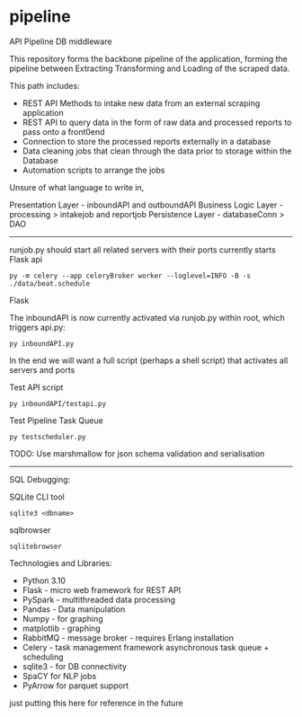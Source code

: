 # pipeline
 API Pipeline DB middleware


This repository forms the backbone pipeline of the application, forming the pipeline between Extracting Transforming and Loading of the scraped data.

This path includes:
- REST API Methods to intake new data from an external scraping application
- REST API to query data in the form of raw data and processed reports to pass onto a front0end
- Connection to store the processed reports externally in a database
- Data cleaning jobs that clean through the data prior to storage within the Database
- Automation scripts to arrange the jobs

Unsure of what language to write in, 

Presentation Layer - inboundAPI and outboundAPI
Business Logic Layer - processing > intakejob and reportjob
Persistence Layer - databaseConn > DAO

-----

runjob.py should start all related servers with their ports
currently starts Flask api

`py -m celery --app celeryBroker worker --loglevel=INFO -B -s ./data/beat.schedule`

Flask 

The inboundAPI is now currently activated via runjob.py within root, which triggers api.py:

`py inboundAPI.py`

In the end we will want a full script (perhaps a shell script) that activates all servers and ports

Test API script 

`py inboundAPI/testapi.py`

Test Pipeline Task Queue

`py testscheduler.py`

TODO: Use marshmallow for json schema validation and serialisation

-----

SQL Debugging:

SQLite CLI tool

`sqlite3 <dbname>` 

sqlbrowser

`sqlitebrowser`

Technologies and Libraries:
- Python 3.10
- Flask - micro web framework for REST API
- PySpark - multithreaded data processing
- Pandas - Data manipulation
- Numpy - for graphing
- matplotlib - graphing
- RabbitMQ - message broker - requires Erlang installation
- Celery - task management framework asynchronous task queue + scheduling
- sqlite3 - for DB connectivity
- SpaCY for NLP jobs
- PyArrow for parquet support

just putting this here for reference in the future